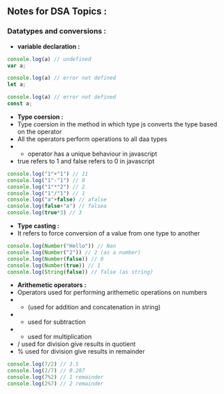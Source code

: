 ## Notes for DSA Topics :

### Datatypes and conversions :
- **variable declaration :**

```javascript
console.log(a) // undefined 
var a;

console.log(a) // error not defined 
let a;

console.log(a) // error not defined  
const a;
```
- **Type coersion :**
- Type coersion in the method in which type js converts the type based on the operator 
- All the operators perform operations to all daa types
- + operator has a unique behaviour in javascript
- true refers to 1 and false refers to 0 in javascript 

```javascript
console.log("1"+"1") // 11
console.log("1"-"1") // 0
console.log("1"*"2") // 2
console.log("1"/"1") // 1
console.log("a"+false) // afalse
console.log(false+"a") // falsea
console.log(true*3) // 3
```
- **Type casting :**
- It refers to force conversion of a value from one type to another 
```javascript
console.log(Number("Hello")) // Nan
console.log(Number("2")) // 2 (as a number)
console.log(Number(false)) // 0 
console.log(Number(true)) // 1
console.log(String(false)) // false (as string)
```
- **Arithemetic operators :**
- Operators used for performing arithemetic operations on numbers
- + (used for addition and concatenation in string)
- - used for subtraction 
- * used for multiplication 
- / used for division give results in quotient 
- % used for division give results in remainder 

```javascript
console.log(7/2) // 3.5
console.log(2/7) // 0.287
console.log(7%2) // 1 remainder 
console.log(2%7) // 2 remainder 
```